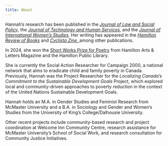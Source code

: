 ```yaml
---
title: About
---
```

Hannah’s research has been published in the *[Journal of Law and Social Policy](https://digitalcommons.osgoode.yorku.ca/jlsp/vol33/iss1/4/)*, the *[Journal of Technology and Human Services](https://www.tandfonline.com/doi/full/10.1080/15228835.2021.1962477)*, and the *[Journal of International Women’s Studies](https://vc.bridgew.edu/jiws/vol21/iss7/9/)*. Her writing has appeared in the *[Hamilton Review of Books](http://hamiltonreviewofbooks.com/blog/2021/05/19/art-as-connection-in-the-keeping-six-quarterly)* and [*Cyclista Zine*, ](https://www.cyclistazine.com/shop/p/emodiy-disruption-cyclista-zine-issue-5)among other publications.

In 2024, she won the [Short Works Prize for Poetry](https://www.hpl.ca/short-works-prize-2024) from Hamilton Arts & Letters Magazine and the Hamilton Public Library.

She is currently the Social Action Researcher for Campaign 2000, a national network that aims to eradicate child and family poverty in Canada. Previously, Hannah was the Project Researcher for the *Localizing Canada’s Commitment to the Sustainable Development Goals* Project, which explored local and community-driven approaches to poverty reduction in the context of the United Nations Sustainable Development Goals. 

Hannah holds an M.A. in Gender Studies and Feminist Research from McMaster University and a B.A. in Sociology and Gender and Women’s Studies from the University of King’s College/Dalhousie University.

Other recent projects include community-based research and project coordination at Welcome Inn Community Centre, research assistance for McMaster University’s School of Social Work, and research consultation for Community Justice Initiatives.

